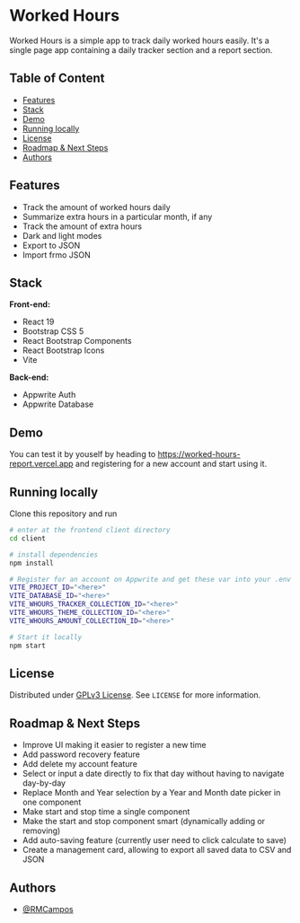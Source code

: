 
# Worked Hours

Worked Hours is a simple app to track daily worked hours easily. It's a single page app containing a daily tracker section and a report section.
## Table of Content

- [Features](#features)
- [Stack](#stack)
- [Demo](#demo)
- [Running locally](#running-locally)
- [License](#license)
- [Roadmap & Next Steps](#roadmap--next-steps)
- [Authors](#authors)
## Features

- Track the amount of worked hours daily
- Summarize extra hours in a particular month, if any
- Track the amount of extra hours
- Dark and light modes
- Export to JSON
- Import frmo JSON
## Stack 

**Front-end:**

- React 19
- Bootstrap CSS 5
- React Bootstrap Components
- React Bootstrap Icons
- Vite

**Back-end:**

- Appwrite Auth
- Appwrite Database

## Demo

You can test it by youself by heading to https://worked-hours-report.vercel.app and registering for a new account and start using it.

## Running locally

Clone this repository and run

```bash
# enter at the frontend client directory
cd client

# install dependencies
npm install

# Register for an account on Appwrite and get these var into your .env inside client folder
VITE_PROJECT_ID="<here>"
VITE_DATABASE_ID="<here>"
VITE_WHOURS_TRACKER_COLLECTION_ID="<here>"
VITE_WHOURS_THEME_COLLECTION_ID="<here>"
VITE_WHOURS_AMOUNT_COLLECTION_ID="<here>"

# Start it locally
npm start
```
    
## License

Distributed under [GPLv3 License](https://choosealicense.com/licenses/gpl-3.0/). See `LICENSE` for more information.

## Roadmap & Next Steps

- Improve UI making it easier to register a new time
- Add password recovery feature
- Add delete my account feature
- Select or input a date directly to fix that day without having to navigate day-by-day
- Replace Month and Year selection by a Year and Month date picker in one component
- Make start and stop time a single component
- Make the start and stop component smart (dynamically adding or removing)
- Add auto-saving feature (currently user need to click calculate to save)
- Create a management card, allowing to export all saved data to CSV and JSON
## Authors

- [@RMCampos](https://www.github.com/RMCampos)
